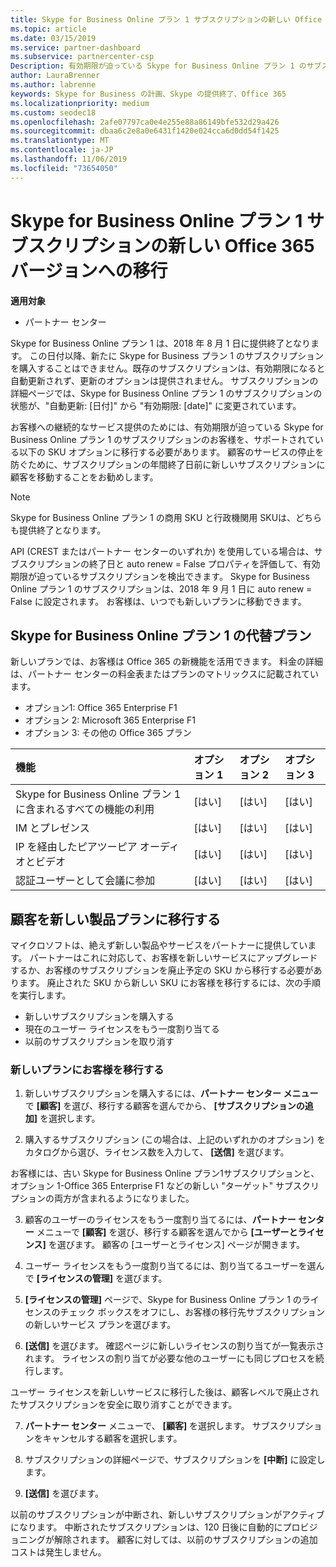 ```yaml
---
title: Skype for Business Online プラン 1 サブスクリプションの新しい Office 365 バージョンへの移行 | パートナー センター
ms.topic: article
ms.date: 03/15/2019
ms.service: partner-dashboard
ms.subservice: partnercenter-csp
Description: 有効期限が迫っている Skype for Business Online プラン 1 のサブスクリプションの顧客を、サポートされている SKU オプションに移行します。 サブスクリプションの年間終了日より前に、顧客を新しいサブスクリプションに移動することをお勧めします。
author: LauraBrenner
ms.author: labrenne
keywords: Skype for Business の計画、Skype の提供終了、Office 365
ms.localizationpriority: medium
ms.custom: seodec18
ms.openlocfilehash: 2afe07797ca0e4e255e88a86149bfe532d29a426
ms.sourcegitcommit: dbaa6c2e8a0e6431f1420e024cca6d0dd54f1425
ms.translationtype: MT
ms.contentlocale: ja-JP
ms.lasthandoff: 11/06/2019
ms.locfileid: "73654050"
---
```

# <a name="migrate-skype-for-business-online-plan-1-subscriptions-to-newer-office-365-versions"></a>Skype for Business Online プラン 1 サブスクリプションの新しい Office 365 バージョンへの移行

**適用対象**

- パートナー センター

Skype for Business Online プラン 1 は、2018 年 8 月 1 日に提供終了となります。 この日付以降、新たに Skype for Business プラン 1 のサブスクリプションを購入することはできません。既存のサブスクリプションは、有効期限になると自動更新されず、更新のオプションは提供されません。 サブスクリプションの詳細ページでは、Skype for Business Online プラン 1 のサブスクリプションの状態が、"自動更新: [日付]" から "有効期限: [date]" に変更されています。  

お客様への継続的なサービス提供のためには、有効期限が迫っている Skype for Business Online プラン 1 のサブスクリプションのお客様を、サポートされている以下の SKU オプションに移行する必要があります。 顧客のサービスの停止を防ぐために、サブスクリプションの年間終了日前に新しいサブスクリプションに顧客を移動することをお勧めします。 

>[!NOTE]
>Skype for Business Online プラン 1 の商用 SKU と行政機関用 SKUは、どちらも提供終了となります。

API (CREST またはパートナー センターのいずれか) を使用している場合は、サブスクリプションの終了日と auto renew = False プロパティを評価して、有効期限が迫っているサブスクリプションを検出できます。 Skype for Business Online プラン 1 のサブスクリプションは、2018 年 9 月 1 日に auto renew = False に設定されます。 お客様は、いつでも新しいプランに移動できます。 

## <a name="skype-for-business-online-plan-1-replacement-plans"></a>Skype for Business Online プラン 1 の代替プラン

新しいプランでは、お客様は Office 365 の新機能を活用できます。 料金の詳細は、パートナー センターの料金表またはプランのマトリックスに記載されています。 

- オプション1: Office 365 Enterprise F1
- オプション 2: Microsoft 365 Enterprise F1
- オプション 3: その他の Office 365 プラン

|**機能**    |**オプション 1**   |**オプション 2**   |**オプション 3**   |
|:-----------------|:-----------------|:-------------|:------------|
|Skype for Business Online プラン 1 に含まれるすべての機能の利用|[はい]   |[はい]   |[はい]   |
|IM とプレゼンス |[はい]   |[はい]   |[はい]   |
|IP を経由したピアツーピア オーディオとビデオ|[はい]   |[はい]   |[はい]   
|認証ユーザーとして会議に参加| [はい]   |[はい]   |[はい]   |

## <a name="transition-customers-to-new-product-plans"></a>顧客を新しい製品プランに移行する

マイクロソフトは、絶えず新しい製品やサービスをパートナーに提供しています。 パートナーはこれに対応して、お客様を新しいサービスにアップグレードするか、お客様のサブスクリプションを廃止予定の SKU から移行する必要があります。 廃止された SKU から新しい SKU にお客様を移行するには、次の手順を実行します。

- 新しいサブスクリプションを購入する
- 現在のユーザー ライセンスをもう一度割り当てる
- 以前のサブスクリプションを取り消す

### <a name="migrate-your-customers-to-new-plans"></a>新しいプランにお客様を移行する

1. 新しいサブスクリプションを購入するには、**パートナー センター メニュー**で **[顧客]** を選び、移行する顧客を選んでから、 **[サブスクリプションの追加]** を選択します。

2. 購入するサブスクリプション (この場合は、上記のいずれかのオプション) をカタログから選び、ライセンス数を入力して、 **[送信]** を選びます。 

お客様には、古い Skype for Business Online プラン1サブスクリプションと、オプション 1-Office 365 Enterprise F1 などの新しい "ターゲット" サブスクリプションの両方が含まれるようになりました。

3. 顧客のユーザーのライセンスをもう一度割り当てるには、**パートナー センター** メニューで **[顧客]** を選び、移行する顧客を選んでから **[ユーザーとライセンス]** を選びます。 顧客の [ユーザーとライセンス] ページが開きます。

4. ユーザー ライセンスをもう一度割り当てるには、割り当てるユーザーを選んで **[ライセンスの管理]** を選びます。

5. **[ライセンスの管理]** ページで、Skype for Business Online プラン 1 のライセンスのチェック ボックスをオフにし、お客様の移行先サブスクリプションの新しいサービス プランを選びます。

6. **[送信]** を選びます。 確認ページに新しいライセンスの割り当てが一覧表示されます。 ライセンスの割り当てが必要な他のユーザーにも同じプロセスを続行します。

ユーザー ライセンスを新しいサービスに移行した後は、顧客レベルで廃止されたサブスクリプションを安全に取り消すことができます。

7. **パートナー センター** メニューで、 **[顧客]** を選択します。 サブスクリプションをキャンセルする顧客を選択します。

8. サブスクリプションの詳細ページで、サブスクリプションを **[中断]** に設定します。

9. **[送信]** を選びます。

以前のサブスクリプションが中断され、新しいサブスクリプションがアクティブになります。 中断されたサブスクリプションは、120 日後に自動的にプロビジョニングが解除されます。 顧客に対しては、以前のサブスクリプションの追加コストは発生しません。

